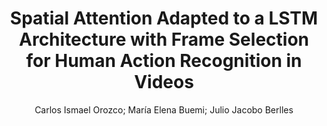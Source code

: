 ---
paperId: 29
author: Carlos Ismael Orozco; Marı́a Elena Buemi; Julio Jacobo Berlles
publicationauthor: Orozco, C. I. et al.
title: Spatial Attention Adapted to a LSTM Architecture with Frame Selection for Human Action Recognition in Videos
pdf: paper_29.pdf
poster: poster_29.png
pitch: https://www.youtube.com/watch?v=bo57OxEHq1Y&list=PLFHvi5sdWF5VqqqQvVC5SuBY7ecSgqequ&index=22
type: Oral
topic: Deep Learning
category: Extended Abstract
link: https://doi.org/10.52591/lxai2021072417
conference: icml
year: 2021
tags: icml-2021-op-ab
location: Virtual
---